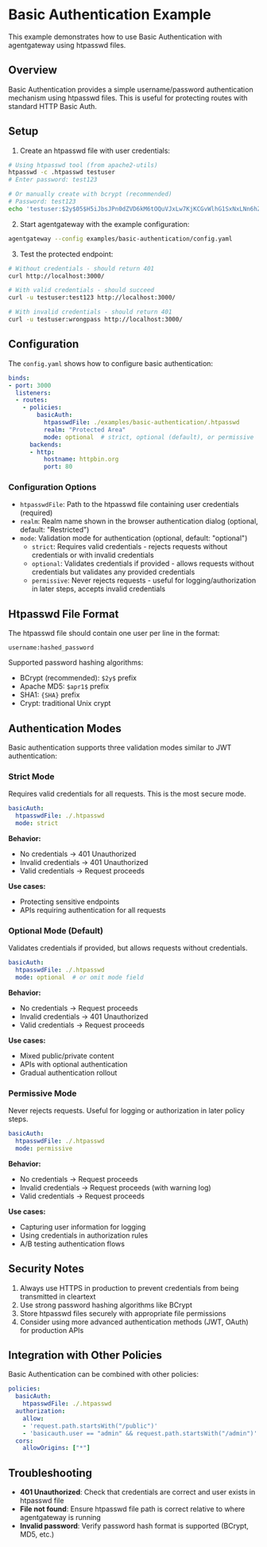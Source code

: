 # Basic Authentication Example

This example demonstrates how to use Basic Authentication with agentgateway using htpasswd files.

## Overview

Basic Authentication provides a simple username/password authentication mechanism using htpasswd files. This is useful for protecting routes with standard HTTP Basic Auth.

## Setup

1. Create an htpasswd file with user credentials:

```bash
# Using htpasswd tool (from apache2-utils)
htpasswd -c .htpasswd testuser
# Enter password: test123

# Or manually create with bcrypt (recommended)
# Password: test123
echo 'testuser:$2y$05$H5iJbsJPn0dZVD6kM6tOQuVJxLw7KjKCGvWlhG1SxNxLNn6hZoKYy' > .htpasswd
```

2. Start agentgateway with the example configuration:

```bash
agentgateway --config examples/basic-authentication/config.yaml
```

3. Test the protected endpoint:

```bash
# Without credentials - should return 401
curl http://localhost:3000/

# With valid credentials - should succeed
curl -u testuser:test123 http://localhost:3000/

# With invalid credentials - should return 401
curl -u testuser:wrongpass http://localhost:3000/
```

## Configuration

The `config.yaml` shows how to configure basic authentication:

```yaml
binds:
- port: 3000
  listeners:
  - routes:
    - policies:
        basicAuth:
          htpasswdFile: ./examples/basic-authentication/.htpasswd
          realm: "Protected Area"
          mode: optional  # strict, optional (default), or permissive
      backends:
      - http:
          hostname: httpbin.org
          port: 80
```

### Configuration Options

- `htpasswdFile`: Path to the htpasswd file containing user credentials (required)
- `realm`: Realm name shown in the browser authentication dialog (optional, default: "Restricted")
- `mode`: Validation mode for authentication (optional, default: "optional")
  - `strict`: Requires valid credentials - rejects requests without credentials or with invalid credentials
  - `optional`: Validates credentials if provided - allows requests without credentials but validates any provided credentials
  - `permissive`: Never rejects requests - useful for logging/authorization in later steps, accepts invalid credentials

## Htpasswd File Format

The htpasswd file should contain one user per line in the format:

```
username:hashed_password
```

Supported password hashing algorithms:
- BCrypt (recommended): `$2y$` prefix
- Apache MD5: `$apr1$` prefix
- SHA1: `{SHA}` prefix
- Crypt: traditional Unix crypt

## Authentication Modes

Basic authentication supports three validation modes similar to JWT authentication:

### Strict Mode
Requires valid credentials for all requests. This is the most secure mode.

```yaml
basicAuth:
  htpasswdFile: ./.htpasswd
  mode: strict
```

**Behavior:**
- No credentials → 401 Unauthorized
- Invalid credentials → 401 Unauthorized  
- Valid credentials → Request proceeds

**Use cases:**
- Protecting sensitive endpoints
- APIs requiring authentication for all requests

### Optional Mode (Default)
Validates credentials if provided, but allows requests without credentials.

```yaml
basicAuth:
  htpasswdFile: ./.htpasswd
  mode: optional  # or omit mode field
```

**Behavior:**
- No credentials → Request proceeds
- Invalid credentials → 401 Unauthorized
- Valid credentials → Request proceeds

**Use cases:**
- Mixed public/private content
- APIs with optional authentication
- Gradual authentication rollout

### Permissive Mode
Never rejects requests. Useful for logging or authorization in later policy steps.

```yaml
basicAuth:
  htpasswdFile: ./.htpasswd
  mode: permissive
```

**Behavior:**
- No credentials → Request proceeds
- Invalid credentials → Request proceeds (with warning log)
- Valid credentials → Request proceeds

**Use cases:**
- Capturing user information for logging
- Using credentials in authorization rules
- A/B testing authentication flows

## Security Notes

1. Always use HTTPS in production to prevent credentials from being transmitted in cleartext
2. Use strong password hashing algorithms like BCrypt
3. Store htpasswd files securely with appropriate file permissions
4. Consider using more advanced authentication methods (JWT, OAuth) for production APIs

## Integration with Other Policies

Basic Authentication can be combined with other policies:

```yaml
policies:
  basicAuth:
    htpasswdFile: ./.htpasswd
  authorization:
    allow:
    - 'request.path.startsWith("/public")'
    - 'basicauth.user == "admin" && request.path.startsWith("/admin")'
  cors:
    allowOrigins: ["*"]
```

## Troubleshooting

- **401 Unauthorized**: Check that credentials are correct and user exists in htpasswd file
- **File not found**: Ensure htpasswd file path is correct relative to where agentgateway is running
- **Invalid password**: Verify password hash format is supported (BCrypt, MD5, etc.)
